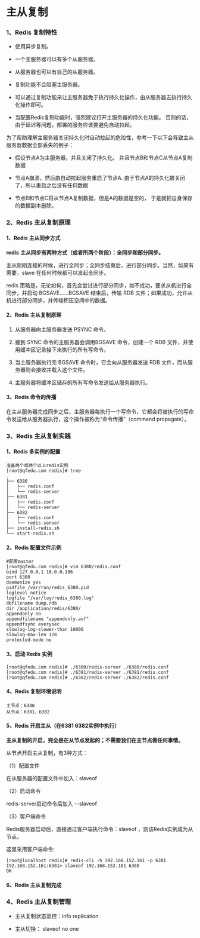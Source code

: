 # 主从复制

### 1、Redis 复制特性

- 使用异步复制。


-  一个主服务器可以有多个从服务器。


- 从服务器也可以有自己的从服务器。


- 复制功能不会阻塞主服务器。


- 可以通过复制功能来让主服务器免于执行持久化操作，由从服务器去执行持久化操作即可。


- 当配置Redis复制功能时，强烈建议打开主服务器的持久化功能。 否则的话，由于延迟等问题，部署的服务应该要避免自动拉起。


为了帮助理解主服务器关闭持久化时自动拉起的危险性，参考一下以下会导致主从服务器数据全部丢失的例子：

- 假设节点A为主服务器，并且关闭了持久化。 并且节点B和节点C从节点A复制数据

- 节点A崩溃，然后由自动拉起服务重启了节点A. 由于节点A的持久化被关闭了，所以重启之后没有任何数据


- 节点B和节点C将从节点A复制数据，但是A的数据是空的， 于是就把自身保存的数据副本删除。

### 2、Redis 主从复制原理

#### 1、Redis 主从同步方式

**redis** **主从同步有两种方式（或者所两个阶段）：全同步和部分同步。**

主从刚刚连接的时候，进行全同步；全同步结束后，进行部分同步。当然，如果有需要，slave 在任何时候都可以发起全同步。

redis 策略是，无论如何，首先会尝试进行部分同步，如不成功，要求从机进行全同步，并启动 BGSAVE……BGSAVE 结束后，传输 RDB 文件；如果成功，允许从机进行部分同步，并传输积压空间中的数据。

#### 2、Redis 主从复制原理

1. 从服务器向主服务器发送 PSYNC 命令。

2. 接到 SYNC 命令的主服务器会调用BGSAVE 命令，创建一个 RDB 文件，并使用缓冲区记录接下来执行的所有写命令。

3. 当主服务器执行完 BGSAVE 命令时，它会向从服务器发送 RDB 文件，而从服务器则会接收并载入这个文件。

4. 主服务器将缓冲区储存的所有写命令发送给从服务器执行。

#### 3、Redis 命令的传播

在主从服务器完成同步之后，主服务器每执行一个写命令，它都会将被执行的写命令发送给从服务器执行，这个操作被称为“命令传播”（command propagate）。

### 3、Redis 主从复制实践

#### 1、Redis 多实例的配置

```
准备两个或两个以上redis实例
[root@qfedu.com redis]# tree
.
├── 6380
│   ├── redis.conf
│   └── redis-server
├── 6381
│   ├── redis.conf
│   └── redis-server
├── 6382
│   ├── redis.conf
│   └── redis-server
├── install-redis.sh
└── start-redis.sh
```

#### 2、Redis 配置文件示例

```shell
#配置master
[root@qfedu.com redis]# vim 6380/redis.conf
bind 127.0.0.1 10.0.0.186
port 6380
daemonize yes
pidfile /var/run/redis_6380.pid
loglevel notice
logfile "/var/log/redis_6380.log"
dbfilename dump.rdb
dir /application/redis/6380/
appendonly no
appendfilename "appendonly.aof"
appendfsync everysec
slowlog-log-slower-than 10000
slowlog-max-len 128
protected-mode no
```

#### 3、启动 Redis 实例

```
[root@qfedu.com redis]# ./6380/redis-server ./6380/redis.conf
[root@qfedu.com redis]# ./6381/redis-server ./6381/redis.conf
[root@qfedu.com redis]# ./6382/redis-server ./6382/redis.conf
```

#### 4、Redis 复制环境说明

```
主节点：6380
从节点：6381、6382
```

#### 5、Redis 开启主从（在6381 6382实例中执行）

**主从复制的开启，完全是在从节点发起的；不需要我们在主节点做任何事情。**

从节点开启主从复制，有3种方式：

（1）配置文件

在从服务器的配置文件中加入：slaveof <masterip> <masterport>

（2）启动命令

redis-server启动命令后加入 --slaveof <masterip> <masterport>

（3）客户端命令

Redis服务器启动后，直接通过客户端执行命令：slaveof <masterip> <masterport>，则该Redis实例成为从节点。

这里采用客户端命令:

```
[root@localhost redis]# redis-cli -h 192.168.152.161 -p 6381
192.168.152.161:6381> slaveof 192.168.152.161 6380
OK
```

#### 6、Redis 主从复制完成

### 4、Redis 主从复制管理

- 主从复制状态监控：info replication


- 主从切换： slaveof no one